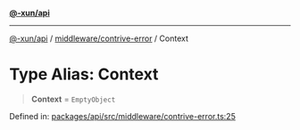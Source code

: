 [**@-xun/api**](../../../README.md)

***

[@-xun/api](../../../README.md) / [middleware/contrive-error](../README.md) / Context

# Type Alias: Context

> **Context** = `EmptyObject`

Defined in: [packages/api/src/middleware/contrive-error.ts:25](https://github.com/Xunnamius/api-utils/blob/3e7489507eea9aa3d33b0bcc648e0389bef6f3f5/packages/api/src/middleware/contrive-error.ts#L25)
